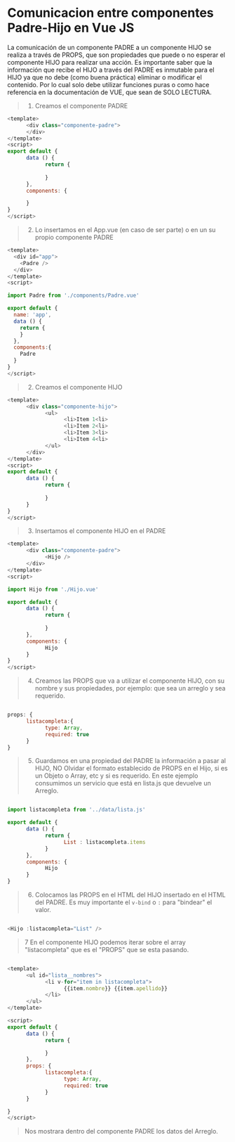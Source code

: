 # Comunicacion entre componentes Padre-Hijo en Vue JS

La comunicación de un componente PADRE a un componente HIJO se realiza a través de PROPS, que son propiedades que puede o no esperar el componente HIJO para realizar una acción. Es importante saber que la información que recibe el HIJO a través del PADRE es inmutable para el HIJO ya que no debe (como buena práctica) eliminar o modificar el contenido. Por lo cual solo debe utilizar funciones puras o como hace referencia en la documentación de VUE, que sean de SOLO LECTURA.

> 1. Creamos el componente PADRE

```javascript
<template>
      <div class="componente-padre">
      </div>
</template>
<script>
export default {
      data () {
            return {
                  
            }
      },
      components: {

      }
}
</script>
```
> 2. Lo insertamos en el App.vue (en caso de ser parte) o en un su propio componente PADRE

```javascript
<template>
  <div id="app">
    <Padre />    
  </div>
</template>
<script>

import Padre from './components/Padre.vue'

export default {
  name: 'app',
  data () {
    return {
    }
  },
  components:{
    Padre
  }
}
</script>
```

> 2. Creamos el componente HIJO

```javascript
<template>
      <div class="componente-hijo">
            <ul>
                  <li>Item 1<li>
                  <li>Item 2<li>
                  <li>Item 3<li>
                  <li>Item 4<li>
            </ul>
      </div>
</template>
<script>
export default {
      data () {
            return {
                  
            }
      }
}
</script>
```
> 3. Insertamos el componente HIJO en el PADRE

```javascript
<template>
      <div class="componente-padre">
            <Hijo />
      </div>
</template>
<script>

import Hijo from './Hijo.vue'

export default {
      data () {
            return {
                  
            }
      },
      components: {
            Hijo
      }
}
</script>

```
> 4. Creamos las PROPS que va a utilizar el componente HIJO, con su nombre y sus propiedades, por ejemplo: que sea un arreglo y sea requerido.

```javascript

props: {
      listacompleta:{
            type: Array,
            required: true
      }
}

```
> 5. Guardamos en una propiedad del PADRE la información a pasar al HIJO, NO Olvidar el formato establecido de PROPS en el Hijo, si es un Objeto o Array, etc y si es requerido. En este ejemplo consumimos un servicio que está en lista.js que devuelve un Arreglo.

```javascript

import listacompleta from '../data/lista.js'

export default {
      data () {
            return {
                  List : listacompleta.items
            }
      },
      components: {
            Hijo
      }
}

```
> 6. Colocamos las PROPS en el HTML del HIJO insertado en el HTML del PADRE. Es muy importante el `v-bind` o `:` para "bindear" el valor.

```javascript

<Hijo :listacompleta="List" />

```

> 7 En el componente HIJO podemos iterar sobre el array "listacompleta" que es el "PROPS" que se esta pasando.

```javascript

<template>
      <ul id="lista__nombres">
            <li v-for="item in listacompleta">
                  {{item.nombre}} {{item.apellido}}
            </li>
      </ul>
</template>

<script>
export default {
      data () {
            return {

            }
      },
      props: {
            listacompleta:{
                  type: Array,
                  required: true
            }
      }

}
</script>

```

> Nos mostrara dentro del componente PADRE los datos del Arreglo.